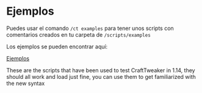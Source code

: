 # Ejemplos

Puedes usar el comando `/ct examples` para tener unos scripts con comentarios creados en tu carpeta de `/scripts/examples`

Los ejemplos se pueden encontrar aquí:

[Ejemplos ](https://github.com/CraftTweaker/CraftTweaker/tree/1.16/src/main/resources/data/crafttweaker/scripts)

These are the scripts that have been used to test CraftTweaker in 1.14, they should all work and load just fine, you can use them to get familiarized with the new syntax